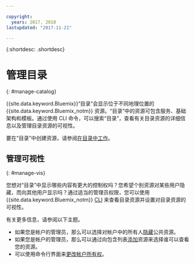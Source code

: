 ```yaml
---

copyright:
  years: 2017, 2018
lastupdated: "2017-11-21"

---
```


{:shortdesc: .shortdesc}

# 管理目录
{: #manage-catalog}

{{site.data.keyword.Bluemix}}“目录”会显示位于不同地理位置的 {{site.data.keyword.Bluemix_notm}} 资源。“目录”中的资源可包含服务、基础架构和模板。通过使用 CLI 命令，可以搜索“目录”，查看有关目录资源的详细信息以及管理目录资源的可视性。

要在“目录”中创建资源，请参阅[在目录中工作](/docs/overview/ui.html#catalogcreate)。

## 管理可视性
{: #manage-vis}

您想对“目录”中显示哪些内容有更大的控制权吗？您希望个别资源对某些用户隐藏，而向其他用户显示吗？通过适当的管理员权限，您可以使用 {{site.data.keyword.Bluemix_notm}} [CLI](/docs/cli/reference/bluemix_cli/get_started.html#getting-started) 来查看目录资源并设置对目录资源的可视性。

有关更多信息，请参阅以下主题。

* 如果您是帐户的管理员，那么可以选择对帐户中的所有人[隐藏](/docs/admin/exclude.html)公共资源。
* 如果您是帐户的管理员，那么可以通过向包含列表[添加](/docs/admin/include.html)资源来选择谁可以查看您的资源。
* 可以使用命令行界面来[更改帐户所有权](/docs/admin/owners.html)。
